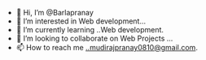 - 👋 Hi, I’m @Barlapranay
- 👀 I’m interested in Web development...
- 🌱 I’m currently learning ..Web development.
- 💞️ I’m looking to collaborate on Web Projects ...
- 📫 How to reach me ..mudirajpranay0810@gmail.com.

<!---
Barlapranay/Barlapranay is a ✨ special ✨ repository because its `README.md` (this file) appears on your GitHub profile.
You can click the Preview link to take a look at your changes.
--->

